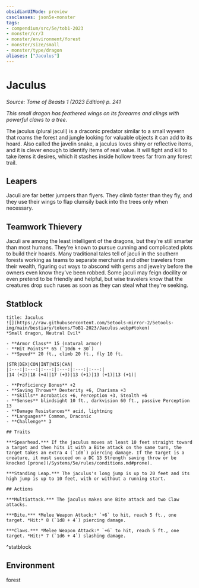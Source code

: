 ```yaml
---
obsidianUIMode: preview
cssclasses: json5e-monster
tags:
- compendium/src/5e/tob1-2023
- monster/cr/3
- monster/environment/forest
- monster/size/small
- monster/type/dragon
aliases: ["Jaculus"]
---
```

# Jaculus
*Source: Tome of Beasts 1 (2023 Edition) p. 241*  

*This small dragon has feathered wings on its forearms and clings with powerful claws to a tree.*

The jaculus (plural jaculi) is a draconic predator similar to a small wyvern that roams the forest and jungle looking for valuable objects it can add to its hoard. Also called the javelin snake, a jaculus loves shiny or reflective items, and it is clever enough to identify items of real value. It will fight and kill to take items it desires, which it stashes inside hollow trees far from any forest trail.

## Leapers

Jaculi are far better jumpers than flyers. They climb faster than they fly, and they use their wings to flap clumsily back into the trees only when necessary.

## Teamwork Thievery

Jaculi are among the least intelligent of the dragons, but they're still smarter than most humans. They're known to pursue cunning and complicated plots to build their hoards. Many traditional tales tell of jaculi in the southern forests working as teams to separate merchants and other travelers from their wealth, figuring out ways to abscond with gems and jewelry before the owners even know they've been robbed. Some jaculi may feign docility or even pretend to be friendly and helpful, but wise travelers know that the creatures drop such ruses as soon as they can steal what they're seeking.

## Statblock

```ad-statblock
title: Jaculus
![](https://raw.githubusercontent.com/5etools-mirror-2/5etools-img/main/bestiary/tokens/ToB1-2023/Jaculus.webp#token)
*Small dragon, Neutral Evil*

- **Armor Class** 15 (natural armor)
- **Hit Points** 65 (`10d6 + 30`)
- **Speed** 20 ft., climb 20 ft., fly 10 ft.

|STR|DEX|CON|INT|WIS|CHA|
|:---:|:---:|:---:|:---:|:---:|:---:|
|14 (+2)|18 (+4)|17 (+3)|13 (+1)|13 (+1)|13 (+1)|

- **Proficiency Bonus** +2
- **Saving Throws** Dexterity +6, Charisma +3
- **Skills** Acrobatics +6, Perception +3, Stealth +6
- **Senses** blindsight 10 ft., darkvision 60 ft., passive Perception 13
- **Damage Resistances** acid, lightning
- **Languages** Common, Draconic
- **Challenge** 3

## Traits

***Spearhead.*** If the jaculus moves at least 10 feet straight toward a target and then hits it with a Bite attack on the same turn, the target takes an extra 4 (`1d8`) piercing damage. If the target is a creature, it must succeed on a DC 13 Strength saving throw or be knocked [prone](/Systems/5e/rules/conditions.md#prone).

***Standing Leap.*** The jaculus's long jump is up to 20 feet and its high jump is up to 10 feet, with or without a running start.

## Actions

***Multiattack.*** The jaculus makes one Bite attack and two Claw attacks.

***Bite.*** *Melee Weapon Attack:* `+6` to hit, reach 5 ft., one target. *Hit:* 8 (`1d8 + 4`) piercing damage.

***Claws.*** *Melee Weapon Attack:* `+6` to hit, reach 5 ft., one target. *Hit:* 7 (`1d6 + 4`) slashing damage.
```
^statblock

## Environment

forest